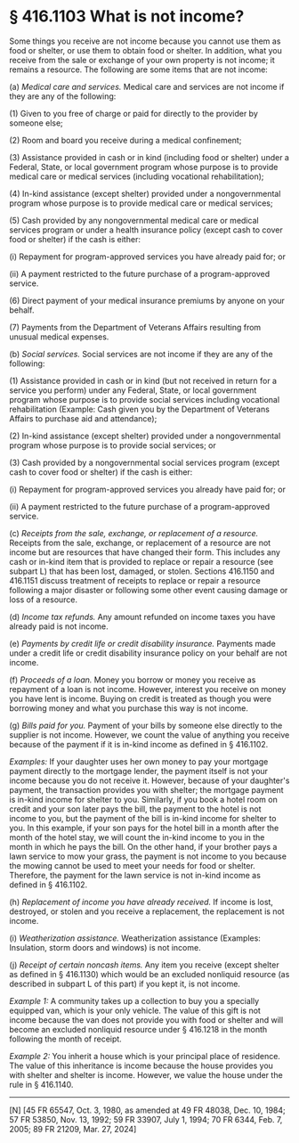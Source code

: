 # § 416.1103   What is not income?

Some things you receive are not income because you cannot use them as food or shelter, or use them to obtain food or shelter. In addition, what you receive from the sale or exchange of your own property is not income; it remains a resource. The following are some items that are not income:


(a) *Medical care and services.* Medical care and services are not income if they are any of the following:


(1) Given to you free of charge or paid for directly to the provider by someone else;


(2) Room and board you receive during a medical confinement;


(3) Assistance provided in cash or in kind (including food or shelter) under a Federal, State, or local government program whose purpose is to provide medical care or medical services (including vocational rehabilitation);


(4) In-kind assistance (except shelter) provided under a nongovernmental program whose purpose is to provide medical care or medical services;


(5) Cash provided by any nongovernmental medical care or medical services program or under a health insurance policy (except cash to cover food or shelter) if the cash is either:


(i) Repayment for program-approved services you have already paid for; or


(ii) A payment restricted to the future purchase of a program-approved service.


(6) Direct payment of your medical insurance premiums by anyone on your behalf.


(7) Payments from the Department of Veterans Affairs resulting from unusual medical expenses.


(b) *Social services.* Social services are not income if they are any of the following:


(1) Assistance provided in cash or in kind (but not received in return for a service you perform) under any Federal, State, or local government program whose purpose is to provide social services including vocational rehabilitation (Example: Cash given you by the Department of Veterans Affairs to purchase aid and attendance);


(2) In-kind assistance (except shelter) provided under a nongovernmental program whose purpose is to provide social services; or 

(3) Cash provided by a nongovernmental social services program (except cash to cover food or shelter) if the cash is either:


(i) Repayment for program-approved services you already have paid for; or


(ii) A payment restricted to the future purchase of a program-approved service.


(c) *Receipts from the sale, exchange, or replacement of a resource.* Receipts from the sale, exchange, or replacement of a resource are not income but are resources that have changed their form. This includes any cash or in-kind item that is provided to replace or repair a resource (see subpart L) that has been lost, damaged, or stolen. Sections 416.1150 and 416.1151 discuss treatment of receipts to replace or repair a resource following a major disaster or following some other event causing damage or loss of a resource.


(d) *Income tax refunds.* Any amount refunded on income taxes you have already paid is not income.


(e) *Payments by credit life or credit disability insurance.* Payments made under a credit life or credit disability insurance policy on your behalf are not income.


(f) *Proceeds of a loan.* Money you borrow or money you receive as repayment of a loan is not income. However, interest you receive on money you have lent is income. Buying on credit is treated as though you were borrowing money and what you purchase this way is not income.


(g) *Bills paid for you.* Payment of your bills by someone else directly to the supplier is not income. However, we count the value of anything you receive because of the payment if it is in-kind income as defined in § 416.1102.


*Examples:* If your daughter uses her own money to pay your mortgage payment directly to the mortgage lender, the payment itself is not your income because you do not receive it. However, because of your daughter's payment, the transaction provides you with shelter; the mortgage payment is in-kind income for shelter to you. Similarly, if you book a hotel room on credit and your son later pays the bill, the payment to the hotel is not income to you, but the payment of the bill is in-kind income for shelter to you. In this example, if your son pays for the hotel bill in a month after the month of the hotel stay, we will count the in-kind income to you in the month in which he pays the bill. On the other hand, if your brother pays a lawn service to mow your grass, the payment is not income to you because the mowing cannot be used to meet your needs for food or shelter. Therefore, the payment for the lawn service is not in-kind income as defined in § 416.1102.


(h) *Replacement of income you have already received.* If income is lost, destroyed, or stolen and you receive a replacement, the replacement is not income.


(i) *Weatherization assistance.* Weatherization assistance (Examples: Insulation, storm doors and windows) is not income.


(j) *Receipt of certain noncash items.* Any item you receive (except shelter as defined in § 416.1130) which would be an excluded nonliquid resource (as described in subpart L of this part) if you kept it, is not income.


*Example 1:* A community takes up a collection to buy you a specially equipped van, which is your only vehicle. The value of this gift is not income because the van does not provide you with food or shelter and will become an excluded nonliquid resource under § 416.1218 in the month following the month of receipt.


*Example 2:* You inherit a house which is your principal place of residence. The value of this inheritance is income because the house provides you with shelter and shelter is income. However, we value the house under the rule in § 416.1140.



---

[N] [45 FR 65547, Oct. 3, 1980, as amended at 49 FR 48038, Dec. 10, 1984; 57 FR 53850, Nov. 13, 1992; 59 FR 33907, July 1, 1994; 70 FR 6344, Feb. 7, 2005; 89 FR 21209, Mar. 27, 2024]




